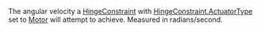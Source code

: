 The angular velocity a [HingeConstraint](https://create.roblox.com/docs/reference/engine/classes/HingeConstraint) with
[HingeConstraint.ActuatorType](https://create.roblox.com/docs/reference/engine/classes/HingeConstraint#ActuatorType) set to [Motor](https://developer.roblox.com/en-us/api-reference/enum/ActuatorType) will
attempt to achieve. Measured in radians/second.